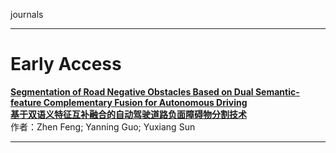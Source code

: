  journals


*****
 # Early Access
 
**[Segmentation of Road Negative Obstacles Based on Dual Semantic-feature Complementary Fusion for Autonomous Driving](https://ieeexplore.ieee.org/document/10468640)**  
**[基于双语义特征互补融合的自动驾驶道路负面障碍物分割技术](https://github.com/Dr-zfeng/Paper2Chinese/blob/main/Journals/TIV/Early_Access/Segmentation%20of%20Road%20Negative%20Obstacles%20Based%20on%20Dual%20Semantic-feature%20Complementary%20Fusion%20for%20Autonomous%20Driving.md)**  
作者：Zhen Feng; Yanning Guo; Yuxiang Sun

****
